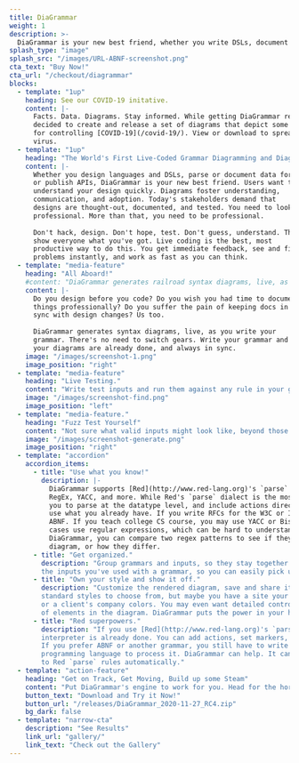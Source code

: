 ```yaml
---
title: DiaGrammar
weight: 1
description: >-
  DiaGrammar is your new best friend, whether you write DSLs, document data formats, or publish APIs. Users want to understand your design quickly. Diagrams foster understanding, communication, and adoption. Today's stakeholders demand that designs are thought-out, documented, and tested. You need to look professional. More than that, you need to be professional. Don't hack, design. Don't hope, test. Don't guess, understand. Then show everyone what you've got.
splash_type: "image"
splash_src: "/images/URL-ABNF-screenshot.png"
cta_text: "Buy Now!"
cta_url: "/checkout/diagrammar"
blocks:
  - template: "1up"
    heading: See our COVID-19 initative.
    content: |-
      Facts. Data. Diagrams. Stay informed. While getting DiaGrammar ready for prime time we
      decided to create and release a set of diagrams that depict some basic processes
      for controlling [COVID-19](/covid-19/). View or download to spread the facts, not the
      virus.
  - template: "1up"
    heading: "The World's First Live-Coded Grammar Diagramming and Diagnostic Tool."
    content: |-
      Whether you design languages and DSLs, parse or document data formats,
      or publish APIs, DiaGrammar is your new best friend. Users want to 
      understand your design quickly. Diagrams foster understanding, 
      communication, and adoption. Today's stakeholders demand that 
      designs are thought-out, documented, and tested. You need to look 
      professional. More than that, you need to be professional.
      
      Don't hack, design. Don't hope, test. Don't guess, understand. Then
      show everyone what you've got. Live coding is the best, most
      productive way to do this. You get immediate feedback, see and fix
      problems instantly, and work as fast as you can think.
  - template: "media-feature"
    heading: "All Aboard!"
    #content: "DiaGrammar generates railroad syntax diagrams, live, as you write your grammar. It understands Red's Parse dialect, ABNF, McKeeman Form, and more metagrammars are coming."
    content: |- 
      Do you design before you code? Do you wish you had time to document
      things professionally? Do you suffer the pain of keeping docs in
      sync with design changes? Us too.
      
      DiaGrammar generates syntax diagrams, live, as you write your
      grammar. There's no need to switch gears. Write your grammar and 
      your diagrams are already done, and always in sync.
    image: "/images/screenshot-1.png"
    image_position: "right"
  - template: "media-feature"
    heading: "Live Testing."
    content: "Write test inputs and run them against any rule in your grammar. Or put them in files and test against entire directories. Not only can you see if an input matches your entire grammar, you can select specific rules and find where they match parts of your input."
    image: "/images/screenshot-find.png"
    image_position: "left"
  - template: "media-feature."
    heading: "Fuzz Test Yourself"
    content: "Not sure what valid inputs might look like, beyond those you come up with and design for? Use the Generate feature to create randomly synthesized inputs that a rule, or your entire grammar, will recognize. If DiaGrammar generates it, it will also parse it. Generated inputs may show you things you didn't know your grammar could handle."
    image: "/images/screenshot-generate.png"
    image_position: "right"
  - template: "accordion"
    accordion_items:
      - title: "Use what you know!"
        description: |-
          DiaGrammar supports [Red](http://www.red-lang.org)'s `parse` dialect, ABNF, McKeeman,
          RegEx, YACC, and more. While Red's `parse` dialect is the most powerful, allowing 
          you to parse at the datatype level, and include actions directly, DiaGrammar lets you
          use what you already have. If you write RFCs for the W3C or IETF, you're going to use
          ABNF. If you teach college CS course, you may use YACC or Bison. Developers in many
          cases use regular expressions, which can be hard to understand once written. With
          DiaGrammar, you can compare two regex patterns to see if they generate the same 
          diagram, or how they differ.
      - title: "Get organized."
        description: "Group grammars and inputs, so they stay together. DiaGrammar remembers
        the inputs you've used with a grammar, so you can easily pick up where you left off."
      - title: "Own your style and show it off."
        description: "Customize the rendered diagram, save and share it. There are a number of
        standard styles to choose from, but maybe you have a site your diagrams need to match,
        or a client's company colors. You may even want detailed control over the size and shape
        of elements in the diagram. DiaGrammar puts the power in your hands."
      - title: "Red superpowers."
        description: "If you use [Red](http://www.red-lang.org)'s `parse` dialect, your grammar 
        interpreter is already done. You can add actions, set markers, extract content, and more.
        If you prefer ABNF or another grammar, you still have to write the code in another 
        programming language to process it. DiaGrammar can help. It can convert some metagrammars 
        to Red `parse` rules automatically."
  - template: "action-feature"
    heading: "Get on Track, Get Moving, Build up some Steam"
    content: "Put DiaGrammar's engine to work for you. Head for the horizon. Don't miss the train."
    button_text: "Download and Try it Now!"
    button_url: "/releases/DiaGrammar_2020-11-27_RC4.zip"
    bg_dark: false
  - template: "narrow-cta"
    description: "See Results"
    link_url: "gallery/"
    link_text: "Check out the Gallery"
---
```


